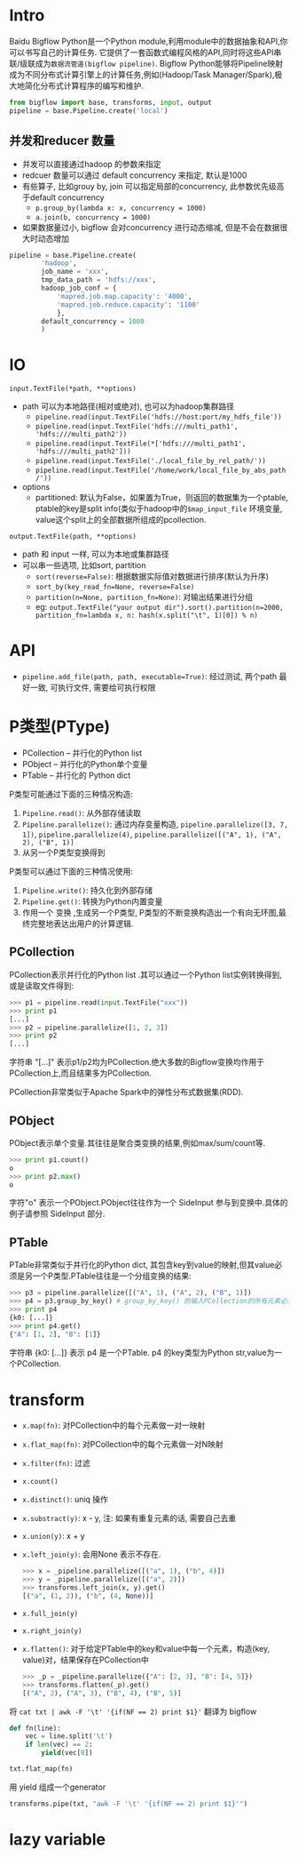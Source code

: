 # Intro
Baidu Bigflow Python是一个Python module,利用module中的数据抽象和API,你可以书写自己的计算任务.
它提供了一套函数式编程风格的API,同时将这些API串联/级联成为`数据流管道(bigflow pipeline)`.
Bigflow Python能够将Pipeline映射成为不同分布式计算引擎上的计算任务,例如(Hadoop/Task Manager/Spark),极大地简化分布式计算程序的编写和维护.

```Python
from bigflow import base, transforms, input, output
pipeline = base.Pipeline.create('local')
```
## 并发和reducer 数量
- 并发可以直接通过hadoop 的参数来指定
- redcuer 数量可以通过 default concurrency 来指定, 默认是1000
- 有些算子, 比如grouy by, join 可以指定局部的concurrency, 此参数优先级高于default concurrency
	- `p.group_by(lambda x: x, concurrency = 1000)`
	- `a.join(b, concurrency = 1000)`
- 如果数据量过小, bigflow 会对concurrency 进行动态缩减, 但是不会在数据很大时动态增加

```Python
pipeline = base.Pipeline.create(
		'hadoop',
		job_name = 'xxx',
		tmp_data_path = 'hdfs://xxx',
		hadoop_job_conf = {
			'mapred.job.map.capacity': '4000',
			'mapred.job.reduce.capacity': '1100'
			},
		default_concurrency = 1000
		)
```

# IO
`input.TextFile(*path, **options)`

- path 可以为本地路径(相对或绝对), 也可以为hadoop集群路径
	- `pipeline.read(input.TextFile('hdfs://host:port/my_hdfs_file'))`
	- `pipeline.read(input.TextFile('hdfs:///multi_path1', 'hdfs:///multi_path2'))`
	- `pipeline.read(input.TextFile(*['hdfs:///multi_path1', 'hdfs:///multi_path2']))`
	- `pipeline.read(input.TextFile('./local_file_by_rel_path/'))`
	- `pipeline.read(input.TextFile('/home/work/local_file_by_abs_path/'))`
- options
	- partitioned: 默认为False，如果置为True，则返回的数据集为一个ptable, ptable的key是split info(类似于hadoop中的`$map_input_file` 环境变量, value这个split上的全部数据所组成的pcollection.

`output.TextFile(path, **options)`

- path 和 input 一样, 可以为本地或集群路径
- 可以串一些选项, 比如sort, partition
	- `sort(reverse=False)`: 根据数据实际值对数据进行排序(默认为升序)
	- `sort_by(key_read_fn=None, reverse=False)`
	- `partition(n=None, partition_fn=None)`: 对输出结果进行分组
	- eg: `output.TextFile("your output dir").sort().partition(n=2000, partition_fn=lambda x, n: hash(x.split("\t", 1)[0]) % n)`

# API
- `pipeline.add_file(path, path, executable=True)`: 经过测试, 两个path 最好一致, 可执行文件, 需要给可执行权限

# P类型(PType)
- PCollection – 并行化的Python list
- PObject – 并行化的Python单个变量
- PTable – 并行化的 Python dict

P类型可能通过下面的三种情况构造:

1. `Pipeline.read()`: 从外部存储读取
1. `Pipeline.parallelize()`: 通过内存变量构造, `pipeline.parallelize([3, 7, 1])`, `pipeline.parallelize(4)`, `pipeline.parallelize([("A", 1), ("A", 2), ("B", 1)]`
1. 从另一个P类型变换得到

P类型可以通过下面的三种情况使用:

1. `Pipeline.write()`: 持久化到外部存储
1. `Pipeline.get()`: 转换为Python内置变量
1. 作用一个 变换 ,生成另一个P类型, P类型的不断变换构造出一个有向无环图,最终完整地表达出用户的计算逻辑.

## PCollection
PCollection表示并行化的Python list .其可以通过一个Python list实例转换得到,或是读取文件得到:

```Python
>>> p1 = pipeline.read(input.TextFile("xxx"))
>>> print p1
[...]
>>> p2 = pipeline.parallelize([1, 2, 3])
>>> print p2
[...]
```
字符串 "[...]" 表示p1/p2均为PCollection.绝大多数的Bigflow变换均作用于PCollection上,而且结果多为PCollection.

PCollection非常类似于Apache Spark中的弹性分布式数据集(RDD).

## PObject
PObject表示单个变量.其往往是聚合类变换的结果,例如max/sum/count等.

```Python
>>> print p1.count()
o
>>> print p2.max()
o
```
字符"o" 表示一个PObject.PObject往往作为一个 SideInput 参与到变换中.具体的例子请参照 SideInput 部分.

## PTable
PTable非常类似于并行化的Python dict, 其包含key到value的映射,但其value必须是另一个P类型.PTable往往是一个分组变换的结果:

```Python
>>> p3 = pipeline.parallelize([("A", 1), ("A", 2), ("B", 1)])
>>> p4 = p3.group_by_key() # group_by_key() 的输入PCollection的所有元素必须是有两个元素的tuple或list.第一个元素为key,第二个元素为value.
>>> print p4
{k0: [...]}
>>> print p4.get()
{"A": [1, 2], "B": [1]}
```
字符串 {k0: [...]} 表示 p4 是一个PTable. p4 的key类型为Python str,value为一个PCollection.

# transform
- `x.map(fn)`: 对PCollection中的每个元素做一对一映射
- `x.flat_map(fn)`: 对PCollection中的每个元素做一对N映射
- `x.filter(fn)`: 过滤

- `x.count()`
- `x.distinct()`: uniq 操作

- `x.substract(y)`: x - y, 注: 如果有重复元素的话, 需要自己去重
- `x.union(y)`: x + y

- `x.left_join(y)`: 会用None 表示不存在.

	```Python
	>>> x = _pipeline.parallelize([("a", 1), ("b", 4)])
	>>> y = _pipeline.parallelize([("a", 2)])
	>>> transforms.left_join(x, y).get()
	[("a", (1, 2)), ("b", (4, None))]
	```
- `x.full_join(y)`
- `x.right_join(y)`

- `x.flatten()`: 对于给定PTable中的key和value中每一个元素，构造(key, value)对，结果保存在PCollection中

	```python
	>>> _p = _pipeline.parallelize({"A": [2, 3], "B": [4, 5]})
	>>> transforms.flatten(_p).get()
	[("A", 2), ("A", 3), ("B", 4), ("B", 5)]
	```

将 `cat txt | awk -F '\t' '{if(NF == 2) print $1}'` 翻译为 bigflow

```Python
def fn(line):
	vec = line.split('\t')
	if len(vec) == 2:
		yield(vec[0])

txt.flat_map(fn)
```
用 yield 组成一个generator

```Python
transforms.pipe(txt, "awk -F '\t' '{if(NF == 2) print $1}'")
```

# lazy variable

